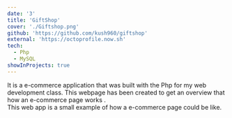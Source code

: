 ```yaml
---
date: '3'
title: 'GiftShop'
cover: './Giftshop.png'
github: 'https://github.com/kush960/giftshop'
external: 'https://octoprofile.now.sh'
tech:
  - Php
  - MySQL
showInProjects: true
---
```


It is a e-commerce application that was built with the Php for my web development class. This webpage has been created to get an overview that how an e-commerce page works .<br/>
This web app is a small example of how a e-commerce page could be like.
